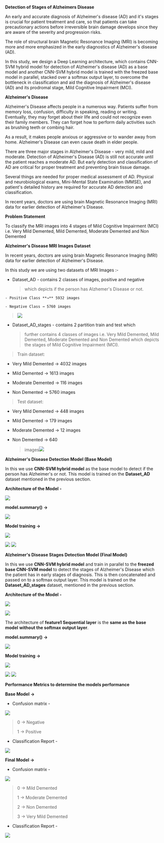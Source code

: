 **Detection of Stages of Alzheimers Disease**

An early and accurate diagnosis of Alzheimer\'s disease (AD) and
it's stages is crucial for patient treatment and care, so that patients
can take precautionary actions before irreversible brain damage develops
since they are aware of the severity and progression risks.

The role of structural brain Magnetic Resonance Imaging (MRI) is
becoming more and more emphasized in the early diagnostics of
Alzheimer\'s disease (AD).

In this study, we design a Deep Learning architecture, which contains
CNN-SVM hybrid model for detection of Alzheimer\'s disease (AD) as a
base model and another CNN-SVM hybrid model is trained with the freezed
base model in parallel, stacked over a softmax output layer, to overcome
the bottleneck in classification and aid the diagnosis of Alzheimer\'s
disease (AD) and its prodromal stage, Mild Cognitive Impairment (MCI).

**Alzheimer's Disease**

Alzheimer's Disease affects people in a numerous way. Patients
suffer from memory loss, confusion, difficulty in speaking, reading or
writing. Eventually, they may forget about their life and could not
recognize even their family members. They can forget how to perform
daily activities such as brushing teeth or combing hair.

As a result, it makes people anxious or aggressive or to wander away
from home. Alzheimer's Disease can even cause death in elder people.

There are three major stages in Alzheimer's Disease - very mild, mild
and moderate. Detection of Alzheimer's Disease (AD) is still not
accurate until the patient reaches a moderate AD. But early detection
and classification of AD are critical for proper treatment and
preventing brain tissue damage.

Several things are needed for proper medical assessment of AD. Physical
and neurobiological exams, Mini-Mental State Examination (MMSE), and
patient's detailed history are required for accurate AD detection and
classification.

In recent years, doctors are using brain Magnetic Resonance Imaging
(MRI) data for earlier detection of Alzheimer's Disease.

**Problem Statement**

To classify the MRI images into 4 stages of Mild Cognitive Impairment
(MCI) i.e. Very Mild Demented, Mild Demented, Moderate Demented and Non
Demented

**Alzheimer's Disease MRI Images Dataset**

In recent years, doctors are using brain Magnetic Resonance
Imaging (MRI) data for earlier detection of Alzheimer's Disease.

In this study we are using two datasets of MRI Images :-

- Dataset_AD - contains 2 classes of images, positive and negative
  > which depicts if the person has Alzhemer's Disease or not.

```
- Positive Class **→** 5932 images

- Negative Class → 5760 images
```

> ![](README/media/image21.png)

- Dataset_AD_stages - contains 2 partition train and test which
  > further contains 4 classes of images i.e. Very Mild Demented, Mild
  > Demented, Moderate Demented and Non Demented which depicts the
  > stages of Mild Cognitive Impairment (MCI).

> Train dataset:

- Very Mild Demented → 4032 images

- Mild Demented → 1613 images

- Moderate Demented → 116 images

- Non Demented → 5760 images

> Test dataset:

- Very Mild Demented → 448 images

- Mild Demented → 179 images

- Moderate Demented → 12 images

- Non Demented → 640
  > images![](README/media/image20.png)

**Alzheimer's Disease Detection Model (Base Model)**

In this we use **CNN-SVM hybrid model** as the base model to detect if
the person has Alzheimer's or not. This model is trained on the
**Dataset_AD** dataset mentioned in the previous section.

**Architecture of the Model -**

![](README/media/image19.png)

**model.summary() →**

![](README/media/image1.png)

**Model training →**

![](README/media/image7.png)

![](README/media/image9.png)
![](README/media/image4.png)

**Alzheimer's Disease Stages Detection Model (Final Model)**

In this we use **CNN-SVM hybrid model** and train in parallel to the
**freezed base CNN-SVM model** to detect the stages of Alzheimer's
Disease which the patient has in early stages of diagnosis. This is then
concatenated and passed on to a softmax output layer. This model is
trained on the **Dataset_AD_stages** dataset, mentioned in the previous
section.

**Architecture of the Model -**

![](README/media/image6.png)

![](README/media/image15.png)

The architecture of **feature1 Sequential layer** is the **same as the
base model** **without the softmax output layer**.

**model.summary() →**

![](README/media/image13.png)

**Model training →**

![](README/media/image10.png)

![](README/media/image5.png)
![](README/media/image18.png)

**Performance Metrics to determine the models performance**

**Base Model →**

- Confusion matrix -

![](README/media/image11.png)

> 0 → Negative
>
> 1 → Positive

- Classification Report -

![](README/media/image12.png)

**Final Model →**

- Confusion matrix -

![](README/media/image14.png)

> 0 → Mild Demented
>
> 1 → Moderate Demented
>
> 2 → Non Demented
>
> 3 → Very Mild Demented

- Classification Report -

![](README/media/image2.png)
